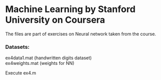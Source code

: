 # Machine Learning by Stanford University on Coursera

The files are part of exercises on Neural network taken from the course.  
  
### Datasets:  
  
ex4data1.mat (handwritten digits dataset)  
ex4weights.mat (weights for NN)
  
Execute ex4.m 
